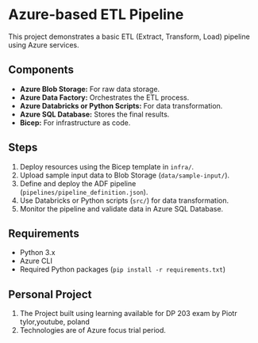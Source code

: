 # Azure-based ETL Pipeline

This project demonstrates a basic ETL (Extract, Transform, Load) pipeline using Azure services.

## Components

- **Azure Blob Storage:** For raw data storage.
- **Azure Data Factory:** Orchestrates the ETL process.
- **Azure Databricks or Python Scripts:** For data transformation.
- **Azure SQL Database:** Stores the final results.
- **Bicep:** For infrastructure as code.

## Steps

1. Deploy resources using the Bicep template in `infra/`.
2. Upload sample input data to Blob Storage (`data/sample-input/`).
3. Define and deploy the ADF pipeline (`pipelines/pipeline_definition.json`).
4. Use Databricks or Python scripts (`src/`) for data transformation.
5. Monitor the pipeline and validate data in Azure SQL Database.

## Requirements

- Python 3.x
- Azure CLI
- Required Python packages (`pip install -r requirements.txt`)

## Personal Project
1. The Project built using 
learning available for DP 203 exam by Piotr tylor,youtube, poland
2. Technologies are of Azure focus trial period.
